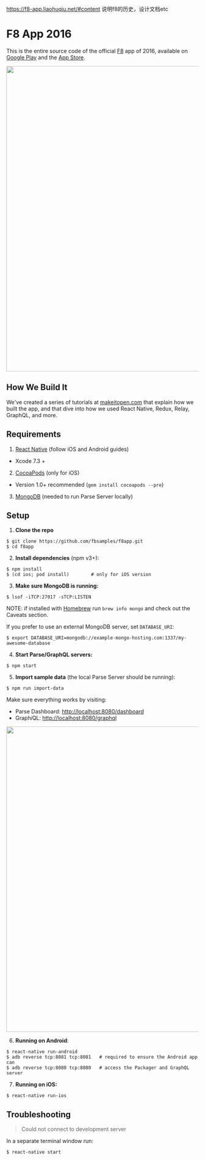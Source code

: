 https://f8-app.liaohuqiu.net/#content 说明f8的历史，设计文档etc
# F8 App 2016

This is the entire source code of the official [F8](https://fbf8.com/) app of 2016, available on [Google Play](https://play.google.com/store/apps/details?id=com.facebook.f8) and the [App Store](https://itunes.apple.com/us/app/f8/id853467066).

<img src=".github/screenshot-app@2x.png" width="800">

## How We Build It

We've created a series of tutorials at [makeitopen.com](http://makeitopen.com/) that explain how we built the app, and that dive into how we used React Native, Redux, Relay, GraphQL, and more.

## Requirements

1. [React Native](http://facebook.github.io/react-native/docs/getting-started.html) (follow iOS and Android guides)
  - Xcode 7.3 +
2. [CocoaPods](http://cocoapods.org) (only for iOS)
  - Version 1.0+ recommended (`gem install cocoapods --pre`)
3. [MongoDB](https://www.mongodb.org/downloads) (needed to run Parse Server locally)

## Setup

1. **Clone the repo**

  ```
  $ git clone https://github.com/fbsamples/f8app.git
  $ cd f8app
  ```

2. **Install dependencies** (npm v3+):

  ```
  $ npm install
  $ (cd ios; pod install)        # only for iOS version
  ```

3. **Make sure MongoDB is running:**

  ```
  $ lsof -iTCP:27017 -sTCP:LISTEN
  ```

  NOTE: if installed with [Homebrew](http://brew.sh/) run `brew info mongo` and
  check out the Caveats section.

  If you prefer to use an external MongoDB server, set `DATABASE_URI`:

  ```
  $ export DATABASE_URI=mongodb://example-mongo-hosting.com:1337/my-awesome-database
  ```

4. **Start Parse/GraphQL servers:**

  ```
  $ npm start
  ```

5. **Import sample data** (the local Parse Server should be running):

  ```
  $ npm run import-data
  ```

  Make sure everything works by visiting:

  * Parse Dashboard: [http://localhost:8080/dashboard](http://localhost:8080/dashboard)
  * Graph*i*QL: [http://localhost:8080/graphql](http://localhost:8080/graphql?query=query+%7B%0A++schedule+%7B%0A++++title%0A++++speakers+%7B%0A++++++name%0A++++++title%0A++++%7D%0A++++location+%7B%0A++++++name%0A++++%7D%0A++%7D%0A%7D)

  <img src=".github/screenshot-server@2x.png" width="800">


6. **Running on Android**:

  ```
  $ react-native run-android
  $ adb reverse tcp:8081 tcp:8081   # required to ensure the Android app can
  $ adb reverse tcp:8080 tcp:8080   # access the Packager and GraphQL server
  ```


7. **Running on iOS:**

  ```
  $ react-native run-ios
  ```

## Troubleshooting

> Could not connect to development server

In a separate terminal window run:

  ```
  $ react-native start
  ```
